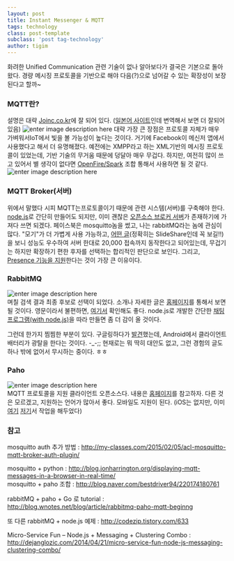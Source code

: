 ```yaml
--- 
layout: post 
title: Instant Messenger & MQTT 
tags: technology  
class: post-template
subclass: 'post tag-technology' 
author: tigim 
---  
```


화려한 Unified Communication 관련 기술이 없나 알아보다가 결국은 기본으로 돌아왔다. 경량 메시징 프로토콜을 기반으로 해야 다음(?)으로 넘어갈 수 있는 확장성이 보장된다고 할까~  

### MQTT란?
설명은 대략 [Joinc.co.kr](http://www.joinc.co.kr/modules/moniwiki/wiki.php/man/12/MQTT/Tutorial)에 잘 되어 있다.  ([일본어 사이트](http://tdoc.info/blog/2014/01/27/mqtt.html)인데 변역해서 보면 더 잘되어있음)
![enter image description here](https://docs.google.com/drawings/d/17jmOyeJk_7FI7A8cyd37Dfx0i9mik0mP2dUxwrXDeU4/pub?w=863&h=406)
대략 가장 큰 장점은 프로토콜 자체가 매우 가벼워서IoT에서 빛을 볼 가능성이 높다는 것이다. 거기에 Facebook이 메신저 앱에서 사용했다고 해서 더 유명해졌다. 예전에는 XMPP라고 하는 XML기반의 메시징 프로토콜이 있었는데, 기반 기술의 무거움 때문에 덩달아 매우 무겁다. 하지만, 여전히 많이 쓰고 있어서 별 생각이 없다면 [OpenFire/Spark](http://www.igniterealtime.org/) 조합 통해서 사용하면 될 것 같다.  
![enter image description here](http://www.igniterealtime.org/fans/logo-spark.png)

### MQTT Broker(서버)
위에서 말했다 시피 MQTT는프로토콜이기 때문에 관련 시스템(서버)를 구축해야 한다. [node.js](https://github.com/mqttjs/MQTT.js/wiki/client)로 간단히 만들어도 되지만, 이미 괜찮은 [오픈소스 브로커 서버](https://github.com/mqtt/mqtt.github.io/wiki/server-support)가 존재하기에 가져다 쓰면 되겠다. 페이스북은 mosquitto놈을 썼고, 나는 rabbitMQ라는 놈에 관심이 많다. "모기"가 더 가볍게 사용 가능하고, [어떤 글](http://www.slideshare.net/ultrasonic/android-push-server-mqtt)(정확히는 SlideShare인데 꼭 보길!!)을 보니 성능도 우수하여 서버 한대로 20,000 접속까지 동작한다고 되어있는데, 무겁기는 하지만 확장하기 편한 후자를 선택하는 합리적인 판단으로 보인다. 그리고, [Presence 기능을 지원](http://www.rabbitmq.com/blog/2010/10/19/exchange-to-exchange-bindings/)한다는 것이 가장 큰 이유이다.   

### RabbitMQ  
![enter image description here](http://blog.jonharrington.org/content/images/2015/03/2013-11-02-comms_overview.png)  
며칠 검색 결과 최종 후보로 선택이 되었다. 소개나 자세한 글은 [홈페이지](https://www.rabbitmq.com/)를 통해서 보면 될 것이다. 영문이라서 불편하면, [여기서](http://airlee00.blogspot.kr/2014/01/1-jms-rabbitmq.html) 확인해도 좋다. node.js로 개발한 간단한 [채팅 프로그램(with node.js)](http://rocksea.tistory.com/284)을 따라 만들면 좀 더 감이 올 것이다.   

그런데 한가지 찜찜한 부분이 있다. 구글링하다가 [발견](http://stackoverflow.com/questions/23158842/using-rabbitmq-in-android-for-chat)했는데, Android에서 클라이언트 배터리가 광탈을 한다는 것이다. -_-;;  현재로는 뭐 딱히 대안도 없고, 그런 경험의 글도 하나 밖에 없어서 무시하는 중이다. ㅎㅎ

### Paho  
![enter image description here](http://www.eclipse.org/paho/images/paho_logo_400.png)  
MQTT 프로토콜을 지원 클라이언트 오픈소스다. 내용은 [홈페이지](http://www.eclipse.org/paho/#getting-started)를 참고하자. 다른 것은 모르겠고, 지원하는 언어가 많아서 좋다. 모바일도 지원이 된다. (iOS는 없지만, 이미 [여기](https://github.com/jmesnil/MQTTExample) [저기](https://github.com/mobile-web-messaging/MQTTKit)서 작업을 해두었다)  

### 참고  

mosquitto auth 추가 방법 : http://my-classes.com/2015/02/05/acl-mosquitto-mqtt-broker-auth-plugin/   

mosquitto + python : http://blog.jonharrington.org/displaying-mqtt-messages-in-a-browser-in-real-time/  
mosquitto + paho 조합 : http://blog.naver.com/bestdriver94/220174180761   

rabbitMQ + paho + Go 로 tutorial : http://blog.wnotes.net/blog/article/rabbitmq-paho-mqtt-beginng  

또 다른 rabbitMQ + node.js 예제 : http://codezip.tistory.com/633  

Micro-Service Fun – Node.js + Messaging + Clustering Combo :
http://dejanglozic.com/2014/04/21/micro-service-fun-node-js-messaging-clustering-combo/  